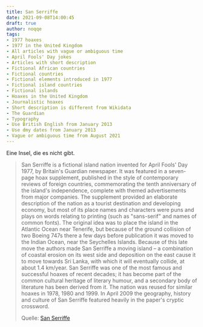 ```yaml
---
title: San Serriffe
date: 2021-09-08T14:00:45
draft: true
author: noqqe
tags:
- 1977 hoaxes
- 1977 in the United Kingdom
- All articles with vague or ambiguous time
- April Fools' Day jokes
- Articles with short description
- Fictional African countries
- Fictional countries
- Fictional elements introduced in 1977
- Fictional island countries
- Fictional islands
- Hoaxes in the United Kingdom
- Journalistic hoaxes
- Short description is different from Wikidata
- The Guardian
- Typography
- Use British English from January 2013
- Use dmy dates from January 2013
- Vague or ambiguous time from August 2021
---
```


Eine Insel, die es nicht gibt.

> San Serriffe is a fictional island nation invented for April Fools' Day 1977,
> by Britain's Guardian newspaper. It was featured in a seven-page hoax
> supplement, published in the style of contemporary reviews of foreign
> countries, commemorating the tenth anniversary of the island's independence,
> complete with themed advertisements from major companies.  The supplement
> provided an elaborate description of the nation as a tourist destination and
> developing economy, but most of its place names and characters were puns and
> plays on words relating to printing (such as "sans-serif" and names of common
> fonts). The original idea was to place the island in the Atlantic Ocean near
> Tenerife, but because of the ground collision of two Boeing 747s there a few
> days before publication it was moved to the Indian Ocean, near the Seychelles
> Islands. Because of this late move the authors made San Serriffe a moving
> island – a combination of coastal erosion on its west side and deposition on
> the east cause it to move towards Sri Lanka, with which it will eventually
> collide, at about 1.4 km/year. San Serriffe was one of the most famous and
> successful hoaxes of recent decades; it has become part of the common cultural
> heritage of literary humour, and a secondary body of literature has been
> derived from it. The nation was reused for similar hoaxes in 1978, 1980 and
> 1999. In April 2009 the geography, history and culture of San Serriffe
> featured heavily in the paper's cryptic crossword.
>
> Quelle: [San Serriffe](https://en.wikipedia.org/wiki/San_Serriffe)
